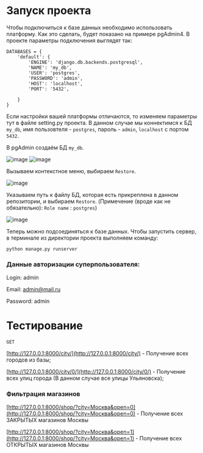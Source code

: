 # Запуск проекта
Чтобы подключиться к базе данных необходимо использовать платформу. Как это сделать, будет показано на примере pgAdmin4.
В проекте параметры подключения выглядят так:
```
DATABASES = {
    'default': {
        'ENGINE': 'django.db.backends.postgresql',
        'NAME': 'my_db',
        'USER': 'postgres',
        'PASSWORD': 'admin',
        'HOST': 'localhost',
        'PORT': '5432',

    }
}
```
Если настройки вашей платформы отличаются, то изменяем параметры тут в файле setting.py проекта.
В данном случае мы коннектимся к БД `my_db`, имя пользовтеля - `postgres`, пароль -  `admin`, `localhost` с портом `5432`.

В pgAdmin создаём БД `my_db`.

![image](https://github.com/zh0rchik/TestingTask/assets/99082375/3fece1c5-940d-40bd-a84e-5196b424d760)
![image](https://github.com/zh0rchik/TestingTask/assets/99082375/17cf2db2-09fe-4c1e-ba4a-bd734a51912c)

Вызываем контекстное меню, выбираем `Restore`.

![image](https://github.com/zh0rchik/TestingTask/assets/99082375/e5501691-8596-4e31-b241-ff803ea5b70d)

Указываем путь к файлу БД, которая есть прикреплена в данном репозитории, и выбираем `Restore`. (Примечение (вроде как не обязательно): 
`Role name` : `postgres`)

![image](https://github.com/zh0rchik/TestingTask/assets/99082375/7d2ab801-7fc9-4788-8880-40c66fc0ff1f)

 Теперь можно подсоединяться к базе данных. Чтобы запустить сервер, в терминале из директории проекта выполняем команду:
```
python manage.py runserver
```

### Данные авторизации суперпользователя:
Login: admin

Email: admin@mail.ru

Password: admin


# Тестирование
`GET` 

[http://127.0.0.1:8000/city/](http://127.0.0.1:8000/city/) - Получение всех городов из базы;

[http://127.0.0.1:8000/city/0/](http://127.0.0.1:8000/city/0/) - Получение всех улиц города (В данном случае все улицы Ульяновска); 

### Фильтрация магазинов

[http://127.0.0.1:8000/shop/?city=Москва&open=0](http://127.0.0.1:8000/shop/?city=Москва&open=0) - Получение всех ЗАКРЫТЫХ магазинов Москвы

[http://127.0.0.1:8000/shop/?city=Москва&open=1](http://127.0.0.1:8000/shop/?city=Москва&open=1) - Получение всех ОТКРЫТЫХ магазинов Москвы

